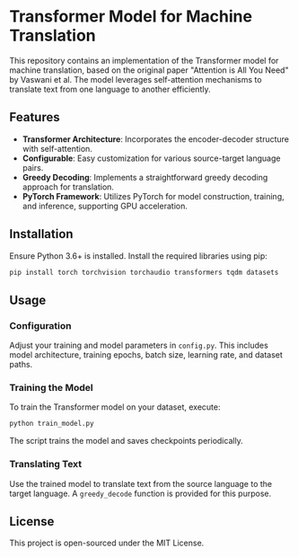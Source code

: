 # Transformer Model for Machine Translation

This repository contains an implementation of the Transformer model for machine translation, based on the original paper "Attention is All You Need" by Vaswani et al. The model leverages self-attention mechanisms to translate text from one language to another efficiently.

## Features

- **Transformer Architecture**: Incorporates the encoder-decoder structure with self-attention.
- **Configurable**: Easy customization for various source-target language pairs.
- **Greedy Decoding**: Implements a straightforward greedy decoding approach for translation.
- **PyTorch Framework**: Utilizes PyTorch for model construction, training, and inference, supporting GPU acceleration.

## Installation

Ensure Python 3.6+ is installed. Install the required libraries using pip:

```bash
pip install torch torchvision torchaudio transformers tqdm datasets
```

## Usage

### Configuration

Adjust your training and model parameters in `config.py`. This includes model architecture, training epochs, batch size, learning rate, and dataset paths.

### Training the Model

To train the Transformer model on your dataset, execute:

```bash
python train_model.py
```

The script trains the model and saves checkpoints periodically.

### Translating Text

Use the trained model to translate text from the source language to the target language. A `greedy_decode` function is provided for this purpose.

## License

This project is open-sourced under the MIT License.

